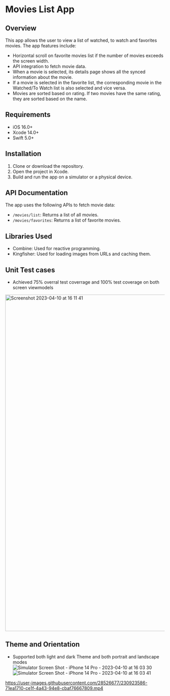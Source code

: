 # Movies List App

## Overview
This app allows the user to view a list of watched, to watch and favorites movies. The app features include:
- Horizontal scroll on favorite movies list if the number of movies exceeds the screen width.
- API integration to fetch movie data.
- When a movie is selected, its details page shows all the synced information about the movie.
- If a movie is selected in the favorite list, the corresponding movie in the Watched/To Watch list is also selected and vice versa.
- Movies are sorted based on rating. If two movies have the same rating, they are sorted based on the name.

## Requirements
- iOS 16.0+
- Xcode 14.0+
- Swift 5.0+

## Installation
1. Clone or download the repository.
2. Open the project in Xcode.
3. Build and run the app on a simulator or a physical device.

## API Documentation
The app uses the following APIs to fetch movie data:
- `/movies/list`: Returns a list of all movies.
- `/movies/favorites`: Returns a list of favorite movies.

## Libraries Used
- Combine: Used for reactive programming.
- Kingfisher: Used for loading images from URLs and caching them.

## Unit Test cases
- Achieved 75% overral test coverrage and 100% test coverage on both screen viewmodels

<img width="1059" alt="Screenshot 2023-04-10 at 16 11 41" src="https://user-images.githubusercontent.com/28526677/230922242-e4a70ba9-e386-40ba-b5b5-3296477a2e82.png">

## Theme and Orientation
- Supported both light and dark Theme and both portrait and landscape modes
![Simulator Screen Shot - iPhone 14 Pro - 2023-04-10 at 16 03 30](https://user-images.githubusercontent.com/28526677/230922440-95f2ae5b-34fd-4c8b-aab2-5441d1e213b6.png)
![Simulator Screen Shot - iPhone 14 Pro - 2023-04-10 at 16 03 41](https://user-images.githubusercontent.com/28526677/230922463-09ddd48b-df0d-4f29-a50f-63714d770507.png)



https://user-images.githubusercontent.com/28526677/230923586-71ea1710-ce1f-4a43-94e8-cbaf76667809.mp4


